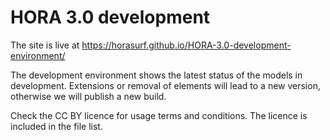 # HORA 3.0 development
The site is live at https://horasurf.github.io/HORA-3.0-development-environment/

The development environment shows the latest status of the models in development.
Extensions or removal of elements will lead to a new version, otherwise we will publish a new build.

Check the CC BY licence for usage terms and conditions. The licence is included in the file list.
